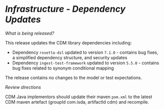 # *Infrastructure - Dependency Updates*

_What is being released?_

This release updates the CDM library dependencies including:

- Dependency `rosetta-dsl` updated to version `7.1.0` - contains bug fixes, a simplified dependency structure, and security updates
- Dependency `ingest-test-framework` updated to version `5.5.0` - contains bug fixes related to synonym conditional mapping

The release contains no changes to the model or test expectations.

_Review directions_

CDM Java implementors should update their maven `pom.xml` to the latest CDM maven artefact (groupId com.isda, artifactId cdm) and recompile.